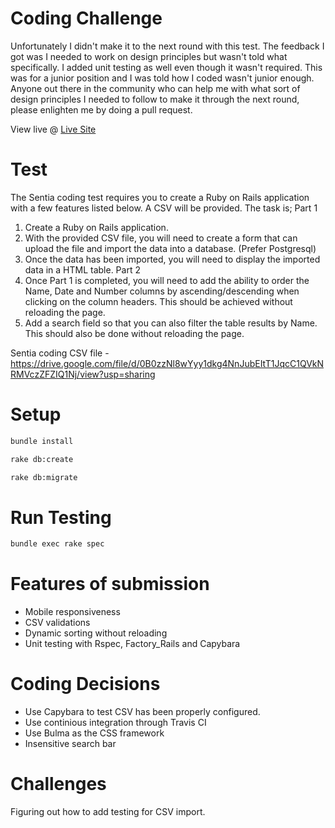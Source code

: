 # Coding Challenge

Unfortunately I didn't make it to the next round with this test. The feedback I got was I needed to work on design principles but wasn't told what specifically. I added unit testing as well even though it wasn't required. This was for a junior position and I was told how I coded wasn't junior enough. Anyone out there in the community who can help me with what sort of design principles I needed to follow to make it through the next round, please enlighten me by doing a pull request.

View live @ [Live Site](https://sentia-coding-test.herokuapp.com)

# Test

The Sentia coding test requires you to create a Ruby on Rails application with a few features listed
below. A CSV will be provided.
The task is;
Part 1

1.  Create a Ruby on Rails application.
2.  With the provided CSV file, you will need to create a form that can upload the file and import
    the data into a database. (Prefer Postgresql)
3.  Once the data has been imported, you will need to display the imported data in a HTML table.
    Part 2
4.  Once Part 1 is completed, you will need to add the ability to order the Name, Date and Number
    columns by ascending/descending when clicking on the column headers. This should be
    achieved without reloading the page.
5.  Add a search field so that you can also filter the table results by Name. This should also be
    done without reloading the page.

Sentia coding CSV file - https://drive.google.com/file/d/0B0zzNl8wYyy1dkg4NnJubEItT1JqcC1QVkNRMVczZFZIQ1Nj/view?usp=sharing

# Setup

```bash
bundle install
```

```bash
rake db:create
```

```bash
rake db:migrate
```

# Run Testing

```bash
bundle exec rake spec
```

# Features of submission

- Mobile responsiveness
- CSV validations
- Dynamic sorting without reloading
- Unit testing with Rspec, Factory_Rails and Capybara

# Coding Decisions

- Use Capybara to test CSV has been properly configured.
- Use continious integration through Travis CI
- Use Bulma as the CSS framework
- Insensitive search bar

# Challenges

Figuring out how to add testing for CSV import.
